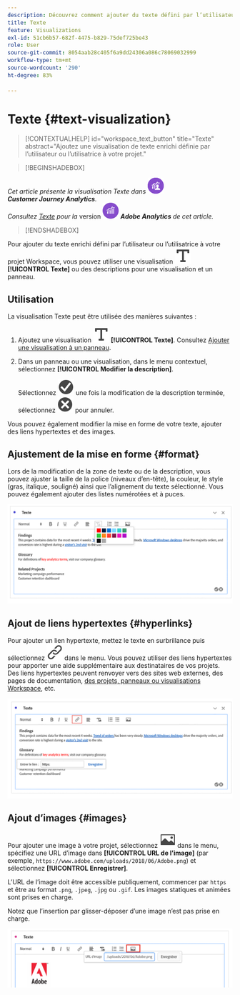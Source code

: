 ```yaml
---
description: Découvrez comment ajouter du texte défini par l’utilisateur à votre projet Analysis Workspace.
title: Texte
feature: Visualizations
exl-id: 51cb6b57-682f-4475-b829-75def725be43
role: User
source-git-commit: 8054aab28c405f6a9dd24306a086c78069032999
workflow-type: tm+mt
source-wordcount: '290'
ht-degree: 83%

---
```


# Texte {#text-visualization}

<!-- markdownlint-disable MD034 -->

>[!CONTEXTUALHELP]
>id="workspace_text_button"
>title="Texte"
>abstract="Ajoutez une visualisation de texte enrichi définie par l’utilisateur ou l’utilisatrice à votre projet."

<!-- markdownlint-enable MD034 -->


>[!BEGINSHADEBOX]

_Cet article présente la visualisation Texte dans_ ![CustomerJourneyAnalytics](/help/assets/icons/CustomerJourneyAnalytics.svg) _&#x200B;**Customer Journey Analytics**._<br/>_Consultez [Texte](https://experienceleague.adobe.com/fr/docs/analytics/analyze/analysis-workspace/visualizations/text) pour la_ version ![AdobeAnalytics](/help/assets/icons/AdobeAnalytics.svg) _&#x200B;**Adobe Analytics** de cet article._

>[!ENDSHADEBOX]


Pour ajouter du texte enrichi défini par l’utilisateur ou l’utilisatrice à votre projet Workspace, vous pouvez utiliser une visualisation ![Texte](/help/assets/icons/Text.svg) **[!UICONTROL Texte]** ou des descriptions pour une visualisation et un panneau.

## Utilisation

La visualisation Texte peut être utilisée des manières suivantes :

1. Ajoutez une visualisation ![Texte](/help/assets/icons/Text.svg) **[!UICONTROL Texte]**. Consultez [Ajouter une visualisation à un panneau](freeform-analysis-visualizations.md#add-visualizations-to-a-panel).

1. Dans un panneau ou une visualisation, dans le menu contextuel, sélectionnez **[!UICONTROL Modifier la description]**.

   Sélectionnez ![CheckmarkCircle](/help/assets/icons/CheckmarkCircle.svg) une fois la modification de la description terminée, sélectionnez ![CloseCircle](/help/assets/icons/CloseCircle.svg) pour annuler.

Vous pouvez également modifier la mise en forme de votre texte, ajouter des liens hypertextes et des images.

## Ajustement de la mise en forme {#format}

Lors de la modification de la zone de texte ou de la description, vous pouvez ajuster la taille de la police (niveaux d’en-tête), la couleur, le style (gras, italique, souligné) ainsi que l’alignement du texte sélectionné. Vous pouvez également ajouter des listes numérotées et à puces.

![Options de texte d’un projet Workspace mettant en surbrillance la palette de couleurs du texte.](assets/format.png)

## Ajout de liens hypertextes {#hyperlinks}

Pour ajouter un lien hypertexte, mettez le texte en surbrillance puis sélectionnez ![Lien](/help/assets/icons/Link.svg) dans le menu. Vous pouvez utiliser des liens hypertextes pour apporter une aide supplémentaire aux destinataires de vos projets. Des liens hypertextes peuvent renvoyer vers des sites web externes, des pages de documentation, [des projets, panneaux ou visualisations Workspace](/help/analysis-workspace/curate-share/shareable-links.md), etc.

![Options de texte avec l’icône de lien mise en surbrillance.](assets/hyperlink.png)

## Ajout d’images {#images}

Pour ajouter une image à votre projet, sélectionnez ![Image](/help/assets/icons/Image.svg) dans le menu, spécifiez une URL d’image dans **[!UICONTROL URL de l’image]** (par exemple, `https://www.adobe.com/uploads/2018/06/Adobe.png`) et sélectionnez **[!UICONTROL Enregistrer]**.

L’URL de l’image doit être accessible publiquement, commencer par `https` et être au format `.png`, `.jpeg`, `.jpg` ou `.gif`. Les images statiques et animées sont prises en charge.

Notez que l’insertion par glisser-déposer d’une image n’est pas prise en charge.

![Options de texte avec l’icône d’image sélectionnée.](assets/image.png)
